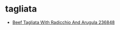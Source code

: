 # tagliata

 * [Beef Tagliata With Radicchio And Arugula 236848](../../index/b/beef-tagliata-with-radicchio-and-arugula-236848.json)
